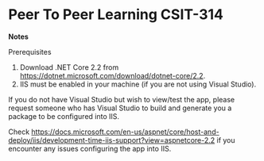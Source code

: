 # Peer To Peer Learning CSIT-314

**Notes**

Prerequisites
1. Download .NET Core 2.2 from https://dotnet.microsoft.com/download/dotnet-core/2.2. 
2. IIS must be enabled in your machine (if you are not using Visual Studio). 

If you do not have Visual Studio but wish to view/test the app, please request someone who has Visual Studio to build and generate you a package to be configured into IIS. 

Check https://docs.microsoft.com/en-us/aspnet/core/host-and-deploy/iis/development-time-iis-support?view=aspnetcore-2.2 if you encounter any issues configuring the app into IIS.
